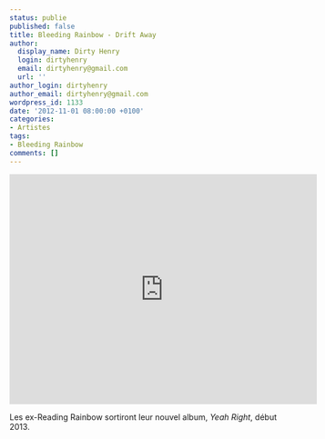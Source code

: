 ```yaml
---
status: publie
published: false
title: Bleeding Rainbow - Drift Away
author:
  display_name: Dirty Henry
  login: dirtyhenry
  email: dirtyhenry@gmail.com
  url: ''
author_login: dirtyhenry
author_email: dirtyhenry@gmail.com
wordpress_id: 1133
date: '2012-11-01 08:00:00 +0100'
categories:
- Artistes
tags:
- Bleeding Rainbow
comments: []
---
```

<iframe width="540" height="405" src="http://www.youtube.com/embed/IPmste-qIsE" frameborder="0" allowfullscreen></iframe>

Les ex-Reading Rainbow sortiront leur nouvel album, *Yeah Right*, début 2013.
